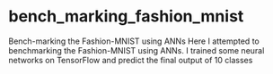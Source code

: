 # bench_marking_fashion_mnist
 Bench-marking the Fashion-MNIST using ANNs
Here I attempted to benchmarking the Fashion-MNIST using ANNs. I trained some neural networks on TensorFlow and predict the final output of 10 classes
